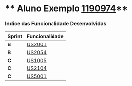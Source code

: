 ** Aluno Exemplo [1190974](./)** 
===============================


### Índice das Funcionalidade Desenvolvidas ###


| Sprint | Funcionalidade     |
|--------|--------------------|
| **B**  | [US2001](/docs/US2001) |
| **B**  | [US2054](/docs/US2051) |
| **C**  | [US1005](/docs/US1005) |
| **C**  | [US2104](/docs/US2104) |
| **C**  | [US5001](/docs/US5001) |
